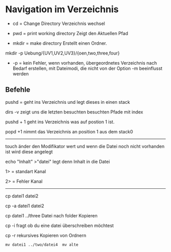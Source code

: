 # Navigation im Verzeichnis

* cd = Change Directory Verzeichnis wechsel

* pwd = print working directory Zeigt den Aktuellen Pfad

* mkdir = make directory Erstellt einen Ordner.

mkdir -p Uebung/{UV1,UV2,UV3}/{oen,two,three,four}

* -p = kein Fehler, wenn vorhanden, übergeordnetes Verzeichnis nach Bedarf erstellen, mit Dateimodi, die nicht von der Option -m beeinflusst werden

## Befehle

pushd = geht ins Verzeichnis und legt dieses in einen stack

dirs -v zeigt uns die letzten besuchten besuchten Pfade mit index

pushd + 1 geht ins Verzeichnis was auf postion 1 ist.

popd +1 nimmt das Verzeichnis an position 1 aus dem stack0

-------------------------------------------------------

touch änder den Modifikator wert und wenn die Datei noch nicht vorhanden ist wird diese angelegt

echo "Inhalt" >"datei" legt denn Inhalt in die Datei

1> = standart Kanal

2> = Fehler Kanal

-------------------------------------------------------

cp datei1 datei2

cp -a datei1 datei2

cp datei1 ../three  Datei nach folder Kopieren

cp -i fragt ob du eine datei überschreiben möchtest

cp -r rekursives Kopieren von Ordnern

`mv datei1 ../two/datei4  mv alte`
